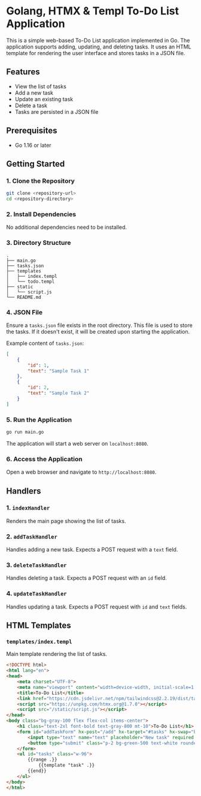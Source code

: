 
# Golang, HTMX & Templ To-Do List Application

This is a simple web-based To-Do List application implemented in Go. The application supports adding, updating, and deleting tasks. It uses an HTML template for rendering the user interface and stores tasks in a JSON file.

## Features

- View the list of tasks
- Add a new task
- Update an existing task
- Delete a task
- Tasks are persisted in a JSON file

## Prerequisites

- Go 1.16 or later

## Getting Started

### 1. Clone the Repository

```sh
git clone <repository-url>
cd <repository-directory>
```

### 2. Install Dependencies

No additional dependencies need to be installed.

### 3. Directory Structure

```
.
├── main.go
├── tasks.json
├── templates
│   ├── index.templ
│   └── todo.templ
├── static
│   └── script.js
└── README.md
```

### 4. JSON File

Ensure a `tasks.json` file exists in the root directory. This file is used to store the tasks. If it doesn't exist, it will be created upon starting the application.

Example content of `tasks.json`:
```json
[
    {
        "id": 1,
        "text": "Sample Task 1"
    },
    {
        "id": 2,
        "text": "Sample Task 2"
    }
]
```

### 5. Run the Application

```sh
go run main.go
```

The application will start a web server on `localhost:8080`.

### 6. Access the Application

Open a web browser and navigate to `http://localhost:8080`.

## Handlers

### 1. `indexHandler`

Renders the main page showing the list of tasks.

### 2. `addTaskHandler`

Handles adding a new task. Expects a POST request with a `text` field.

### 3. `deleteTaskHandler`

Handles deleting a task. Expects a POST request with an `id` field.

### 4. `updateTaskHandler`

Handles updating a task. Expects a POST request with `id` and `text` fields.

## HTML Templates

### `templates/index.templ`

Main template rendering the list of tasks.

```html
<!DOCTYPE html>
<html lang="en">
<head>
    <meta charset="UTF-8">
    <meta name="viewport" content="width=device-width, initial-scale=1.0">
    <title>To-Do List</title>
    <link href="https://cdn.jsdelivr.net/npm/tailwindcss@2.2.19/dist/tailwind.min.css" rel="stylesheet">
    <script src="https://unpkg.com/htmx.org@1.7.0"></script>
    <script src="/static/script.js"></script>
</head>
<body class="bg-gray-100 flex flex-col items-center">
    <h1 class="text-2xl font-bold text-gray-800 mt-10">To-Do List</h1>
    <form id="addTaskForm" hx-post="/add" hx-target="#tasks" hx-swap="beforeend" class="my-6">
        <input type="text" name="text" placeholder="New task" required class="p-2 border border-gray-300 rounded">
        <button type="submit" class="p-2 bg-green-500 text-white rounded hover:bg-green-600">Add Task</button>
    </form>
    <ul id="tasks" class="w-96">
        {{range .}}
            {{template "task" .}}
        {{end}}
    </ul>
</body>
</html>
```

